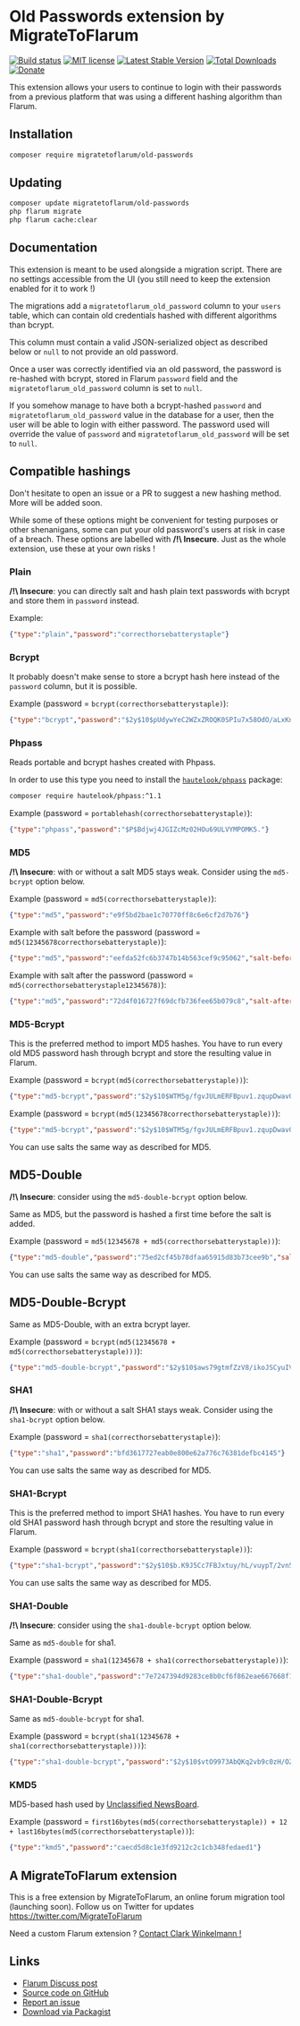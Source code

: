 # Old Passwords extension by MigrateToFlarum

[![Build status](https://travis-ci.org/migratetoflarum/old-passwords.svg?branch=master)](https://travis-ci.org/migratetoflarum/old-passwords) [![MIT license](https://img.shields.io/badge/license-MIT-blue.svg)](https://github.com/migratetoflarum/old-passwords/blob/master/LICENSE.md) [![Latest Stable Version](https://img.shields.io/packagist/v/migratetoflarum/old-passwords.svg)](https://packagist.org/packages/migratetoflarum/old-passwords) [![Total Downloads](https://img.shields.io/packagist/dt/migratetoflarum/old-passwords.svg)](https://packagist.org/packages/migratetoflarum/old-passwords) [![Donate](https://img.shields.io/badge/paypal-donate-yellow.svg)](https://www.paypal.me/clarkwinkelmann)

This extension allows your users to continue to login with their passwords from a previous platform that was using a different hashing algorithm than Flarum.

## Installation

```bash
composer require migratetoflarum/old-passwords
```

## Updating

```bash
composer update migratetoflarum/old-passwords
php flarum migrate
php flarum cache:clear
```

## Documentation

This extension is meant to be used alongside a migration script. There are no settings accessible from the UI (you still need to keep the extension enabled for it to work !)

The migrations add a `migratetoflarum_old_password` column to your `users` table, which can contain old credentials hashed with different algorithms than bcrypt.

This column must contain a valid JSON-serialized object as described below or `null` to not provide an old password.

Once a user was correctly identified via an old password, the password is re-hashed with bcrypt, stored in Flarum `password` field and the `migratetoflarum_old_password` column is set to `null`.

If you somehow manage to have both a bcrypt-hashed `password` and `migratetoflarum_old_password` value in the database for a user, then the user will be able to login with either password. The password used will override the value of `password` and `migratetoflarum_old_password` will be set to `null`.

## Compatible hashings

Don't hesitate to open an issue or a PR to suggest a new hashing method. More will be added soon.

While some of these options might be convenient for testing purposes or other shenanigans, some can put your old password's users at risk in case of a breach. These options are labelled with **/!\ Insecure**. Just as the whole extension, use these at your own risks !

### Plain

**/!\ Insecure**: you can directly salt and hash plain text passwords with bcrypt and store them in `password` instead.

Example:

```json
{"type":"plain","password":"correcthorsebatterystaple"}
```

### Bcrypt

It probably doesn't make sense to store a bcrypt hash here instead of the `password` column, but it is possible.

Example (password = `bcrypt(correcthorsebatterystaple)`):

```json
{"type":"bcrypt","password":"$2y$10$pUdywYeC2WZxZROQK0SPIu7x58OdO/aLxKnHRlfB8lni0aS6EEWdu"}
```

### Phpass

Reads portable and bcrypt hashes created with Phpass.

In order to use this type you need to install the [`hautelook/phpass`](https://packagist.org/packages/hautelook/phpass) package:

```bash
composer require hautelook/phpass:^1.1
```

Example (password = `portablehash(correcthorsebatterystaple)`):

```json
{"type":"phpass","password":"$P$Bdjwj4JGIZcMz02HOu69ULVYMPOMK5."}
```

### MD5

**/!\ Insecure**: with or without a salt MD5 stays weak. Consider using the `md5-bcrypt` option below.

Example (password = `md5(correcthorsebatterystaple)`):

```json
{"type":"md5","password":"e9f5bd2bae1c70770ff8c6e6cf2d7b76"}
```

Example with salt before the password (password = `md5(12345678correcthorsebatterystaple)`):

```json
{"type":"md5","password":"eefda52fc6b3747b14b563cef9c95062","salt-before":"12345678"}
```

Example with salt after the password (password = `md5(correcthorsebatterystaple12345678)`):

```json
{"type":"md5","password":"72d4f016727f69dcfb736fee65b079c8","salt-after":"12345678"}
```

### MD5-Bcrypt

This is the preferred method to import MD5 hashes.
You have to run every old MD5 password hash through bcrypt and store the resulting value in Flarum.

Example (password = `bcrypt(md5(correcthorsebatterystaple))`):

```json
{"type":"md5-bcrypt","password":"$2y$10$WTM5g/fgvJULmERFBpuv1.zqupDwav0/orAot5gWTpZ0xSCkW6tkq"}
```

Example (password = `bcrypt(md5(12345678correcthorsebatterystaple))`):

```json
{"type":"md5-bcrypt","password":"$2y$10$WTM5g/fgvJULmERFBpuv1.zqupDwav0/orAot5gWTpZ0xSCkW6tkq","salt-before":"12345678"}
```

You can use salts the same way as described for MD5.

## MD5-Double

**/!\ Insecure**: consider using the `md5-double-bcrypt` option below.

Same as MD5, but the password is hashed a first time before the salt is added.

Example (password = `md5(12345678 + md5(correcthorsebatterystaple))`):

```json
{"type":"md5-double","password":"75ed2cf45b78dfaa65915d83b73cee9b","salt-before":"12345678"}
```

You can use salts the same way as described for MD5.

## MD5-Double-Bcrypt

Same as MD5-Double, with an extra bcrypt layer.

Example (password = `bcrypt(md5(12345678 + md5(correcthorsebatterystaple)))`):

```json
{"type":"md5-double-bcrypt","password":"$2y$10$aws79gtmfZzV8/ikoJSCyuIVLDKlStBRvNDdJqAr1r6k4ZYjZmcC2","salt-before":"12345678"}
```

### SHA1

**/!\ Insecure**: with or without a salt SHA1 stays weak. Consider using the `sha1-bcrypt` option below.

Example (password = `sha1(correcthorsebatterystaple)`):

```json
{"type":"sha1","password":"bfd3617727eab0e800e62a776c76381defbc4145"}
```

You can use salts the same way as described for MD5.

### SHA1-Bcrypt

This is the preferred method to import SHA1 hashes.
You have to run every old SHA1 password hash through bcrypt and store the resulting value in Flarum.

Example (password = `bcrypt(sha1(correcthorsebatterystaple))`):

```json
{"type":"sha1-bcrypt","password":"$2y$10$b.K9J5Cc7FBJxtuy/hL/vuypT/2vn5jM42M6vpCFIKBfz9n.HAG2a"}
```

You can use salts the same way as described for MD5.

### SHA1-Double

**/!\ Insecure**: consider using the `sha1-double-bcrypt` option below.

Same as `md5-double` for sha1.

Example (password = `sha1(12345678 + sha1(correcthorsebatterystaple))`):

```json
{"type":"sha1-double","password":"7e7247394d9283ce8b0cf6f862eae667668f1489","salt-before":"12345678"}
```

### SHA1-Double-Bcrypt

Same as `md5-double-bcrypt` for sha1.

Example (password = `bcrypt(sha1(12345678 + sha1(correcthorsebatterystaple)))`):

```json
{"type":"sha1-double-bcrypt","password":"$2y$10$vtO9973AbQKq2vb9c0zH/OZxUNNagPxrZydMpQelU4L07BJG1Z8cm","salt-before":"12345678"}
```

### KMD5

MD5-based hash used by [Unclassified NewsBoard](http://newsboard.unclassified.de/).

Example (password = `first16bytes(md5(correcthorsebatterystaple)) + 12 + last16bytes(md5(correcthorsebatterystaple))`):

```json
{"type":"kmd5","password":"caecd5d8c1e3fd9212c2c1cb348fedaed1"}
```

## A MigrateToFlarum extension

This is a free extension by MigrateToFlarum, an online forum migration tool (launching soon).
Follow us on Twitter for updates https://twitter.com/MigrateToFlarum

Need a custom Flarum extension ? [Contact Clark Winkelmann !](https://clarkwinkelmann.com/flarum)

## Links

- [Flarum Discuss post](https://discuss.flarum.org/d/8631)
- [Source code on GitHub](https://github.com/migratetoflarum/old-passwords)
- [Report an issue](https://github.com/migratetoflarum/old-passwords/issues)
- [Download via Packagist](https://packagist.org/packages/migratetoflarum/old-passwords)
